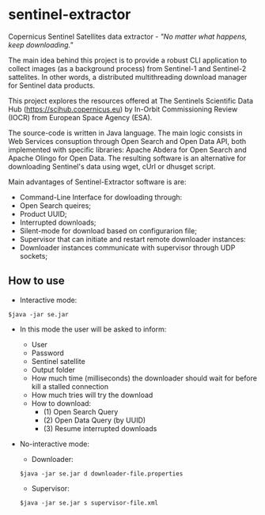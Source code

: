 # sentinel-extractor
Copernicus Sentinel Satellites data extractor - *"No matter what happens, keep downloading."*

The main idea behind this project is to provide a robust CLI application to collect images (as a background process) from Sentinel-1 and Sentinel-2 sattelites. In other words, a distributed multithreading download manager for Sentinel  data products.

This project explores the resources offered at The Sentinels Scientific Data Hub (https://scihub.copernicus.eu) by In-Orbit Commissioning Review (IOCR) from European Space Agency (ESA).

The source-code is written in Java language. The main logic consists in Web Services consuption through Open Search and Open Data API, both implemented with specific libraries: Apache Abdera for Open Search and Apache Olingo for Open Data. The resulting software is an alternative for downloading Sentinel's data using wget, cUrl or dhusget script.

Main advantages of Sentinel-Extractor software is are: 

 - Command-Line Interface for dowloading through:
  - Open Search queires;
  - Product UUID;
  - Interrupted downloads;
 - Silent-mode for download based on configurarion file;
 - Supervisor that can initiate and restart remote downloader instances:
  - Downloader instances communicate with supervisor through UDP sockets;

## How to use ##

 - Interactive mode:
  ```
  $java -jar se.jar
  ```
   - In this mode the user will be asked to inform:
     - User
     - Password
     - Sentinel satellite
     - Output folder
     - How much time (milliseconds) the downloader should wait for before kill a stalled connection
     - How much tries will try the download
     - How to download:
       - (1) Open Search Query 
        - (2) Open Data Query (by UUID)
        - (3) Resume interrupted downloads
      
 - No-interactive mode:
   - Downloader:
   ```
   $java -jar se.jar d downloader-file.properties
   ```
   - Supervisor:
   ```
   $java -jar se.jar s supervisor-file.xml
   ```
 
